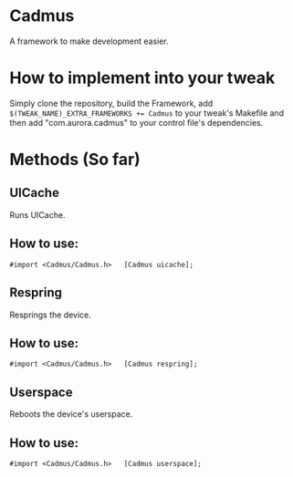 # Cadmus

A framework to make development easier.

# How to implement into your tweak

Simply clone the repository, build the Framework, add ``$(TWEAK_NAME)_EXTRA_FRAMEWORKS += Cadmus`` to your tweak's Makefile and then add  "com.aurora.cadmus" to your control file's dependencies.

# Methods (So far)

## UICache

Runs UICache.

## How to use:

``#import <Cadmus/Cadmus.h>  
[Cadmus uicache];``

## Respring

Resprings the device.

## How to use:

``#import <Cadmus/Cadmus.h>  
[Cadmus respring];``

## Userspace

Reboots the device's userspace.

## How to use:

``#import <Cadmus/Cadmus.h>  
[Cadmus userspace];``
